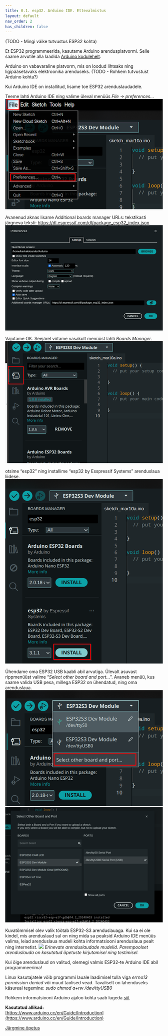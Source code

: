 ```yaml
---
title: 0.1. esp32. Arduino IDE. Ettevalmistus
layout: default
nav_order: 2
has_children: false
---
```

(TODO - Mingi väike tutvustus ESP32 kohta)

Et ESP32 programmeerida, kasutame Arduino arendusplatvormi. Selle saame arvutile alla laadida [Arduino kodulehelt](https://www.arduino.cc/en/software).

Arduino on vabavaraline platvorm, mis on loodud lihtsaks ning ligipääsetavaks elektroonika arenduseks.
(TODO - Rohkem tutvustust Arduino kohta?)

Kui Arduino IDE on installitud, lisame toe ESP32 arenduslaudadele.

Teeme lahti Arduino IDE ning valime üleval menüüs *File -> preferences…*
![](./pildid/1.png)

Avanenud aknas lisame Additional boards manager URLs: tekstikasti järgneva teksti:
https://dl.espressif.com/dl/package_esp32_index.json
![](./pildid/2.png)

Vajutame OK. Seejärel võtame vasakult menüüst lahti *Boards Manager*.
![](./pildid/3.png)

otsime “esp32” ning installime “esp32 by Esspressif Systems” arenduslaua liidese.
![](./pildid/4.png)

Ühendame oma ESP32 USB kaabli abil arvutiga. Ülevalt asuvast rippmenüüst valime “*Select other board and port…*”. Avaneb menüü, kus saame valida USB pesa, millega ESP32 on ühendatud, ning oma arenduslaua.
![](./pildid/5.png)
![](./pildid/6.png)

Kuvatõmmisel olev valik töötab ESP32-S3 arenduslauaga. Kui sa ei ole kindel, mis arenduslaud sul on ning mida sa peaksid Arduino IDE menüüs valima, leiad arenduslaua mudeli kohta informatsiooni arenduslaua pealt ning internetist.
![](./pildid/7.png)
*Erinevate arenduslaudade mudelid. Parempoolset arenduslauda on kasutatud õpetuste kirjutamisel ning testimisel.*

Kui õige arenduslaud on valitud, olemegi valmis ESP32-te Arduino IDE abil programmeerima!

Linux kasutajatele võib programmi lauale laadimisel tulla viga *errno13 permission denied* või muud taolised vead. Tavaliselt on lahenduseks käsureal tegemine: *sudo chmod a+rw /dev/ttyUSB0* 

Rohkem informatsiooni Arduino ajaloo kohta saab lugeda [siit](https://spectrum.ieee.org/the-making-of-arduino)

**Kasutatud allikad:**  
[https://www.arduino.cc/en/Guide/Introduction](https://www.arduino.cc/en/Guide/Introduction)

[Järgmine õpetus](../node-red-ettevalmistus/)